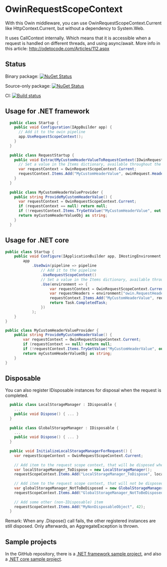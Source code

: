 # OwinRequestScopeContext

With this Owin middleware, you can use OwinRequestScopeContext.Current like HttpContext.Current, but without a dependency to System.Web.

It uses CallContext internally. Which means that it is accessible when a request is handled on different threads, and using async/await.
More info in this article: http://odetocode.com/Articles/112.aspx

## Status

Binary package: [![NuGet Status](http://img.shields.io/nuget/v/DavidLievrouw.OwinRequestScopeContext.svg?style=flat-square)](https://www.nuget.org/packages/DavidLievrouw.OwinRequestScopeContext/)

Source-only package: [![NuGet Status](http://img.shields.io/nuget/v/DavidLievrouw.OwinRequestScopeContext.Sources.svg?style=flat-square)](https://www.nuget.org/packages/DavidLievrouw.OwinRequestScopeContext.Sources/)

CI: [![Build status](https://ci.appveyor.com/api/projects/status/ty6o1cw7tm4drqfj?svg=true)](https://ci.appveyor.com/project/DavidLievrouw/owinrequestscopecontext-kbcye)

## Usage for .NET framework
```cs
  public class Startup {
    public void Configuration(IAppBuilder app) {
      // Add it to the owin pipeline
      app.UseRequestScopeContext();
    }
  }
  
  public class RequestStartup {
    public void ExtractMyCustomHeaderValueToRequestContext(IOwinRequest owinRequest) {
      // Set a value in the Items dictionary, available throughout the request
      var requestContext = OwinRequestScopeContext.Current;
      requestContext.Items.Add("MyCustomHeaderValue", owinRequest.Headers["MyCustomHeader"]);
    }
  }
  
  public class MyCustomHeaderValueProvider {
    public string ProvideMyCustomHeaderValue() {
      var requestContext = OwinRequestScopeContext.Current;
      if (requestContext == null) return null;
      if (!requestContext.Items.TryGetValue("MyCustomHeaderValue", out object myCustomHeaderValueObj)) return null;
      return myCustomHeaderValueObj as string;
    }
  }
```

## Usage for .NET core

```cs
public class Startup {
    public void Configure(IApplicationBuilder app, IHostingEnvironment env) {
        app
            .UseOwin(pipeline => pipeline
                // Add it to the pipeline
                .UseRequestScopeContext()
                // Set a value in the Items dictionary, available throughout the request
                .Use(environment => {
                    var requestContext = OwinRequestScopeContext.Current;
                    var requestHeaders = environment["owin.RequestHeaders"] as IDictionary<string, string[]>;
                    requestContext.Items.Add("MyCustomHeaderValue", requestHeaders["MyCustomHeader"]);
                    return Task.CompletedTask;
                })
            );
    }
}

public class MyCustomHeaderValueProvider {
    public string ProvideMyCustomHeaderValue() {
        var requestContext = OwinRequestScopeContext.Current;
        if (requestContext == null) return null;
        if (!requestContext.Items.TryGetValue("MyCustomHeaderValue", out object myCustomHeaderValueObj)) return null;
        return myCustomHeaderValueObj as string;
    }
}
```

## Disposable

You can also register IDisposable instances for disposal when the request is completed. 
```cs
  public class LocalStorageManager : IDisposable {
    ...
    public void Dispose() { ... }
  }
  
  public class GlobalStorageManager : IDisposable {
    ...
    public void Dispose() { ... }
  }
  
  public void InitializeLocalStorageManagerForRequest() {
    var requestScopeContext = OwinRequestScopeContext.Current;
  
    // Add item to the request scope context, that will be disposed when the request completes
    var localStorageManager_ToDispose = new LocalStorageManager();
    requestScopeContext.Items.Add("LocalStorageManager_ToDispose", localStorageManager_ToDispose, true);
  
    // Add item to the request scope context, that will not be disposed when the request completes
    var globalStorageManager_NotToBeDisposed = new GlobalStorageManager();
    requestScopeContext.Items.Add("GlobalStorageManager_NotToBeDisposed", globalStorageManager_NotToBeDisposed, false);
  
    // Add some other (non-IDisposable) item
    requestScopeContext.Items.Add("MyNonDisposableObject", 42);
  }
```

Remark: When any .Dispose() call fails, the other registered instances are still disposed. Only afterwards, an AggregateException is thrown.

## Sample projects

In the GitHub repository, there is a [.NET framework sample project](https://github.com/DavidLievrouw/OwinRequestScopeContext/tree/master/src/Sample.NetFramework), and also a  [.NET core sample project](https://github.com/DavidLievrouw/OwinRequestScopeContext/tree/master/src/Sample.NetCore).

